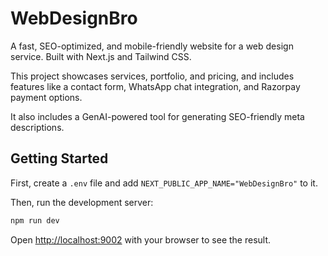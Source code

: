 # WebDesignBro

A fast, SEO-optimized, and mobile-friendly website for a web design service. Built with Next.js and Tailwind CSS.

This project showcases services, portfolio, and pricing, and includes features like a contact form, WhatsApp chat integration, and Razorpay payment options.

It also includes a GenAI-powered tool for generating SEO-friendly meta descriptions.

## Getting Started

First, create a `.env` file and add `NEXT_PUBLIC_APP_NAME="WebDesignBro"` to it.

Then, run the development server:

```bash
npm run dev
```

Open [http://localhost:9002](http://localhost:9002) with your browser to see the result.
